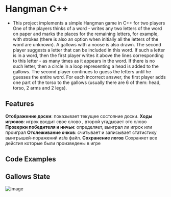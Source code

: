 # Hangman C++

* This project implements a simple Hangman game in C++ for two players
One of the players thinks of a word - writes any two letters of the word on paper and marks the places for the remaining letters,
for example, with strokes (there is also an option when initially all the letters of the word are unknown).
A gallows with a noose is also drawn. The second player suggests a letter that can be included in this word. If such a letter is in a word, 
then the first player writes it above the lines corresponding to this letter - as many times as it appears in the word.
If there is no such letter, then a circle in a loop representing a head is added to the gallows. 
The second player continues to guess the letters until he guesses the entire word. For each incorrect answer, 
the first player adds one part of the torso to the gallows (usually there are 6 of them: head, torso, 2 arms and 2 legs).

## Features

**Отображение доски**: показывает текущее состояние доски.
**Ходы игроков**: игрок вводит свое слово  , второй угадывает это слово
**Проверки победителя и ничьи**: определяет, выиграл ли игрок или проиграл
**Отслеживание очков**: считывает и записывает статистику выигрышей-поражений из/в файл.
**Сохранение логов** Сохраняет все дейстия которые были произведены в игре

## Code Examples
## Gallows State

![image](https://github.com/Znesik52/-Practice/assets/image/1234567)